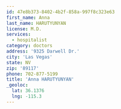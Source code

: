 ```yaml
---
id: 47e8b373-8402-4b2f-858a-997f8c323e63
first_name: Anna
last_name: HARUTYUNYAN
license: M.D.
services:
  - hospitalist
category: doctors
address: '9325 Darwell Dr.'
city: 'Las Vegas'
state: NV
zip: '89117'
phone: 702-877-5199
title: 'Anna HARUTYUNYAN'
_geoloc:
  lat: 36.1376
  lng: -115.3
---
```


